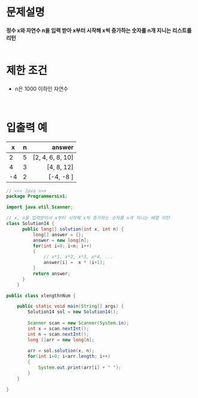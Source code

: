 # 문제설명<br>
#### 정수 x와 자연수 n을 입력 받아 x부터 시작해 x씩 증가하는 숫자를 n개 지니는 리스트를 리턴<br><br>

# 제한 조건<br>
####
- n은 1000 이하인 자연수<br><br><br>
# 입출력 예<br>
| x | n | answer |
---|:---:|---:
| 2 | 5 | [2, 4, 6, 8, 10]
| 4 | 3 | [4, 8, 12] |
| -4 | 2 | [-4, -8 ] |

```java
// <<< Java >>>
package ProgrammersLv1;

import java.util.Scanner;

// x, n을 입력받아서 x부터 시작해 x씩 증가하는 숫자를 n개 지니는 배열 리턴
class Solution14 {
	  public long[] solution(int x, int n) {
	      long[] answer = {};
	      answer = new long[n];
	      for(int i=0; i<n; i++)
	      {
	    	  // x*1, x*2, x*3, x*4, ...
	    	  answer[i] =  x * (i+1);
	      }
	      return answer;
	  }
	}

public class xlengthnNum {

	public static void main(String[] args) {
		Solution14 sol = new Solution14();
		
		Scanner scan = new Scanner(System.in);
		int x = scan.nextInt();
		int n = scan.nextInt();
		long []arr = new long[n];
		
		arr = sol.solution(x, n);
		for(int i=0; i<arr.length; i++)
		{
			System.out.print(arr[i] + " ");
		}
	}

}

